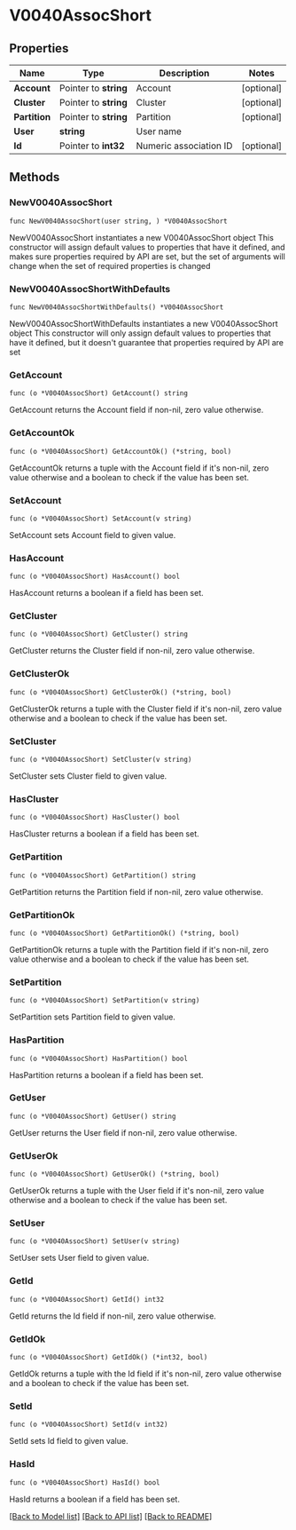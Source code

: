 # V0040AssocShort

## Properties

Name | Type | Description | Notes
------------ | ------------- | ------------- | -------------
**Account** | Pointer to **string** | Account | [optional] 
**Cluster** | Pointer to **string** | Cluster | [optional] 
**Partition** | Pointer to **string** | Partition | [optional] 
**User** | **string** | User name | 
**Id** | Pointer to **int32** | Numeric association ID | [optional] 

## Methods

### NewV0040AssocShort

`func NewV0040AssocShort(user string, ) *V0040AssocShort`

NewV0040AssocShort instantiates a new V0040AssocShort object
This constructor will assign default values to properties that have it defined,
and makes sure properties required by API are set, but the set of arguments
will change when the set of required properties is changed

### NewV0040AssocShortWithDefaults

`func NewV0040AssocShortWithDefaults() *V0040AssocShort`

NewV0040AssocShortWithDefaults instantiates a new V0040AssocShort object
This constructor will only assign default values to properties that have it defined,
but it doesn't guarantee that properties required by API are set

### GetAccount

`func (o *V0040AssocShort) GetAccount() string`

GetAccount returns the Account field if non-nil, zero value otherwise.

### GetAccountOk

`func (o *V0040AssocShort) GetAccountOk() (*string, bool)`

GetAccountOk returns a tuple with the Account field if it's non-nil, zero value otherwise
and a boolean to check if the value has been set.

### SetAccount

`func (o *V0040AssocShort) SetAccount(v string)`

SetAccount sets Account field to given value.

### HasAccount

`func (o *V0040AssocShort) HasAccount() bool`

HasAccount returns a boolean if a field has been set.

### GetCluster

`func (o *V0040AssocShort) GetCluster() string`

GetCluster returns the Cluster field if non-nil, zero value otherwise.

### GetClusterOk

`func (o *V0040AssocShort) GetClusterOk() (*string, bool)`

GetClusterOk returns a tuple with the Cluster field if it's non-nil, zero value otherwise
and a boolean to check if the value has been set.

### SetCluster

`func (o *V0040AssocShort) SetCluster(v string)`

SetCluster sets Cluster field to given value.

### HasCluster

`func (o *V0040AssocShort) HasCluster() bool`

HasCluster returns a boolean if a field has been set.

### GetPartition

`func (o *V0040AssocShort) GetPartition() string`

GetPartition returns the Partition field if non-nil, zero value otherwise.

### GetPartitionOk

`func (o *V0040AssocShort) GetPartitionOk() (*string, bool)`

GetPartitionOk returns a tuple with the Partition field if it's non-nil, zero value otherwise
and a boolean to check if the value has been set.

### SetPartition

`func (o *V0040AssocShort) SetPartition(v string)`

SetPartition sets Partition field to given value.

### HasPartition

`func (o *V0040AssocShort) HasPartition() bool`

HasPartition returns a boolean if a field has been set.

### GetUser

`func (o *V0040AssocShort) GetUser() string`

GetUser returns the User field if non-nil, zero value otherwise.

### GetUserOk

`func (o *V0040AssocShort) GetUserOk() (*string, bool)`

GetUserOk returns a tuple with the User field if it's non-nil, zero value otherwise
and a boolean to check if the value has been set.

### SetUser

`func (o *V0040AssocShort) SetUser(v string)`

SetUser sets User field to given value.


### GetId

`func (o *V0040AssocShort) GetId() int32`

GetId returns the Id field if non-nil, zero value otherwise.

### GetIdOk

`func (o *V0040AssocShort) GetIdOk() (*int32, bool)`

GetIdOk returns a tuple with the Id field if it's non-nil, zero value otherwise
and a boolean to check if the value has been set.

### SetId

`func (o *V0040AssocShort) SetId(v int32)`

SetId sets Id field to given value.

### HasId

`func (o *V0040AssocShort) HasId() bool`

HasId returns a boolean if a field has been set.


[[Back to Model list]](../README.md#documentation-for-models) [[Back to API list]](../README.md#documentation-for-api-endpoints) [[Back to README]](../README.md)


